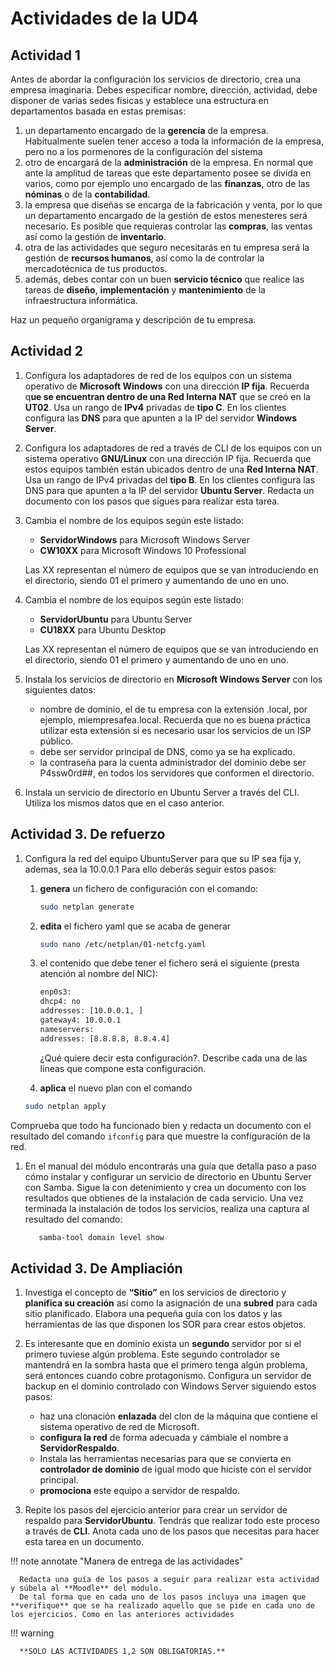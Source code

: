 # Actividades de la UD4

## Actividad 1

Antes de abordar la configuración los servicios de directorio, crea una empresa imaginaria. Debes especificar nombre, dirección, actividad, debe disponer de varias sedes físicas y establece una estructura en departamentos basada en estas premisas:

1. un departamento encargado de la **gerencia** de la empresa. Habitualmente suelen tener acceso a toda la información de la empresa, pero no a los pormenores de la configuración del sistema
2. otro de encargará de la **administración** de la empresa. En normal que ante la amplitud de tareas que este departamento posee se divida en varios, como por ejemplo uno encargado de las **finanzas**, otro de las **nóminas** o de la **contabilidad**.
3. la empresa que diseñas se encarga de la fabricación y venta, por lo que un departamento encargado de la gestión de estos menesteres será necesario. Es posible que requieras controlar las **compras**, las ventas así como la gestión de **inventario**.
4. otra de las actividades que seguro necesitarás en tu empresa será la gestión de **recursos humanos**, así como la de controlar la mercadotécnica de tus productos.
5. además, debes contar con un buen **servicio técnico** que realice las tareas de **diseño**, **implementación** y **mantenimiento** de la infraestructura informática.

Haz un pequeño organigrama y descripción de tu empresa.

## Actividad 2

1.  Configura los adaptadores de red de los equipos con un sistema operativo de **Microsoft Windows** con una dirección **IP fija**. Recuerda q**ue se encuentran dentro de una Red Interna NAT** que se creó en la **UT02**. Usa un rango de **IPv4** privadas de **tipo C**. En los clientes configura las **DNS** para que apunten a la IP del servidor **Windows Server**.
2.  Configura los adaptadores de red a través de CLI de los equipos con un sistema operativo **GNU/Linux** con una dirección IP fija. Recuerda que estos equipos también están ubicados dentro de una **Red Interna NAT**. Usa un rango de IPv4 privadas del **tipo B**. En los clientes configura las DNS para que apunten a la IP del servidor **Ubuntu Server**. Redacta un documento con los pasos que sigues para realizar esta tarea.

3.  Cambia el nombre de los equipos según este listado:

    - **ServidorWindows** para Microsoft Windows Server
    - **CW10XX** para Microsoft Windows 10 Professional

    Las XX representan el número de equipos que se van introduciendo en el directorio, siendo 01 el primero y aumentando de uno en uno.

4.  Cambia el nombre de los equipos según este listado:

    - **ServidorUbuntu** para Ubuntu Server
    - **CU18XX** para Ubuntu Desktop

    Las XX representan el número de equipos que se van introduciendo en el directorio, siendo 01 el primero y aumentando de uno en uno.

5.  Instala los servicios de directorio en **Microsoft Windows Server** con los siguientes datos:

    - nombre de dominio, el de tu empresa con la extensión .local, por ejemplo, miempresafea.local. Recuerda que no es buena práctica utilizar esta extensión si es necesario usar los servicios de un ISP público.
    - debe ser servidor principal de DNS, como ya se ha explicado.
    - la contraseña para la cuenta administrador del dominio debe ser P4ssw0rd##, en todos los servidores que conformen el directorio.

6.  Instala un servicio de directorio en Ubuntu Server a través del CLI. Utiliza los mismos datos que en el caso anterior.

## Actividad 3. De refuerzo

1. Configura la red del equipo UbuntuServer para que su IP sea fija y, ademas, sea la 10.0.0.1 Para ello deberás seguir estos pasos:

   1. **genera** un fichero de configuración con el comando:
      ```bash title=""
      sudo netplan generate
      ```
   2. **edita** el fichero yaml que se acaba de generar

      ```bash title=""
      sudo nano /etc/netplan/01-netcfg.yaml

      ```

   3. el contenido que debe tener el fichero será el siguiente (presta atención al nombre del NIC):

      ```bash title=""
      enp0s3:
      dhcp4: no
      addresses: [10.0.0.1, ]
      gateway4: 10.0.0.1
      nameservers:
      addresses: [8.8.8.8, 8.8.4.4]

      ```

      ¿Qué quiere decir esta configuración?. Describe cada una de las líneas que compone esta configuración.

   4. **aplica** el nuevo plan con el comando

   ```bash title=""
   sudo netplan apply
   ```

Comprueba que todo ha funcionado bien y redacta un documento con el resultado del comando `ifconfig` para que muestre la configuración de la red.

1. En el manual del módulo encontrarás una guía que detalla paso a paso cómo instalar y configurar un servicio de directorio en Ubuntu Server con Samba. Sigue la con detenimiento y crea un documento con los resultados que obtienes de la instalación de cada servicio. Una vez terminada la instalación de todos los servicios, realiza una captura al resultado del comando:

   ```bash title=""
      samba-tool domain level show
   ```

## Actividad 3. De Ampliación

1. Investiga el concepto de **“Sitio”** en los servicios de directorio y **planifica su creación** así como la asignación de una **subred** para cada sitio planificado. Elabora una pequeña guía con los datos y las herramientas de las que disponen los SOR para crear estos objetos.
2. Es interesante que en dominio exista un **segundo** servidor por si el primero tuviese algún problema. Este segundo controlador se mantendrá en la sombra hasta que el primero tenga algún problema, será entonces cuando cobre protagonismo. Configura un servidor de backup en el dominio controlado con Windows Server siguiendo estos pasos:

   - haz una clonación **enlazada** del clon de la máquina que contiene el sistema operativo de red de Microsoft.
   - **configura la red** de forma adecuada y cámbiale el nombre a **ServidorRespaldo**.
   - Instala las herramientas necesarias para que se convierta en **controlador de dominio** de igual modo que hiciste con el servidor principal.
   - **promociona** este equipo a servidor de respaldo.

3. Repite los pasos del ejercicio anterior para crear un servidor de respaldo para **ServidorUbuntu**. Tendrás que realizar todo este proceso a través de **CLI**. Anota cada uno de los pasos que necesitas para hacer esta tarea en un documento.

!!! note annotate "Manera de entrega de las actividades"

      Redacta una guía de los pasos a seguir para realizar esta actividad y súbela al **Moodle** del módulo.
      De tal forma que en cada uno de los pasos incluya una imagen que **verifique** que se ha realizado aquello que se pide en cada uno de los ejercicios. Como en las anteriores actividades

!!! warning

      **SOLO LAS ACTIVIDADES 1,2 SON OBLIGATORIAS.**
